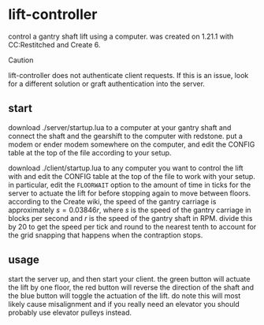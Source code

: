 # lift-controller

control a gantry shaft lift using a computer. was created on 1.21.1 with CC:Restitched and Create 6.

> [!CAUTION]
> lift-controller does not authenticate client requests. If this is an issue, look for a different solution or graft authentication into the server.

## start

download ./server/startup.lua to a computer at your gantry shaft and connect the shaft and the gearshift to the computer with redstone. put a modem or ender modem somewhere on the computer, and edit the CONFIG table at the top of the file according to your setup.

download ./client/startup.lua to any computer you want to control the lift with and edit the CONFIG table at the top of the file to work with your setup. in particular, edit the `FLOORWAIT` option to the amount of time in ticks for the server to actuate the lift for before stopping again to move between floors. according to the Create wiki, the speed of the gantry carriage is approximately $s=0.03846r$, where $s$ is the speed of the gantry carriage in blocks per second and $r$ is the speed of the gantry shaft in RPM. divide this by 20 to get the speed per tick and round to the nearest tenth to account for the grid snapping that happens when the contraption stops.

## usage

start the server up, and then start your client. the green button will actuate the lift by one floor, the red button will reverse the direction of the shaft and the blue button will toggle the actuation of the lift. do note this will most likely cause misalignment and if you really need an elevator you should probably use elevator pulleys instead.